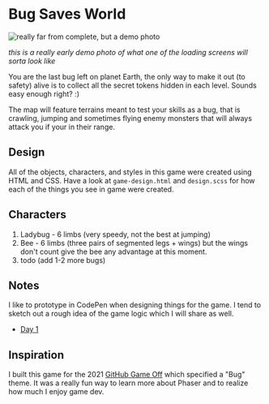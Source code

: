 # Bug Saves World
![really far from complete, but a demo photo](https://user-images.githubusercontent.com/48612525/141340748-f70a6f90-d102-46f1-91eb-8e71f0c430f5.png)

_this is a really early demo photo of what one of the loading screens will sorta look like_

You are the last bug left on planet Earth, the only way to make it out (to safety) alive is to collect all the secret tokens hidden in each level. Sounds easy enough right? :)

The map will feature terrains meant to test your skills as a bug, that is crawling, jumping and sometimes flying enemy monsters that will always attack you if your in their range.

## Design
All of the objects, characters, and styles in this game were created using HTML and CSS. Have a look at `game-design.html` and `design.scss` for how each of the things you see in game were created.

## Characters
1. Ladybug - 6 limbs (very speedy, not the best at jumping)
2. Bee - 6 limbs (three pairs of segmented legs + wings) but the wings don't count give the bee any advantage at this moment.
3. todo (add 1-2 more bugs)

## Notes
I like to prototype in CodePen when designing things for the game. I tend to sketch out a rough idea of the game logic which I will share as well.

- [Day 1](https://codepen.io/tannerdolby/pen/vYJaZOQ)

## Inspiration
I built this game for the 2021 [GitHub Game Off](https://github.blog/2021-10-15-save-the-date-for-github-game-off-2021/) which specified a "Bug" theme. It was a really fun way to learn more about Phaser and to realize how much I enjoy game dev.